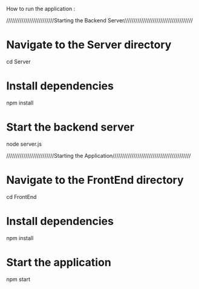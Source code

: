 How to run the application :

/////////////////////////Starting the Backend Server////////////////////////////////////

# Navigate to the Server directory
cd Server

# Install dependencies
npm install

# Start the backend server
node server.js

/////////////////////////Starting the Application/////////////////////////////////////////

# Navigate to the FrontEnd directory
cd FrontEnd

# Install dependencies
npm install

# Start the application
npm start
